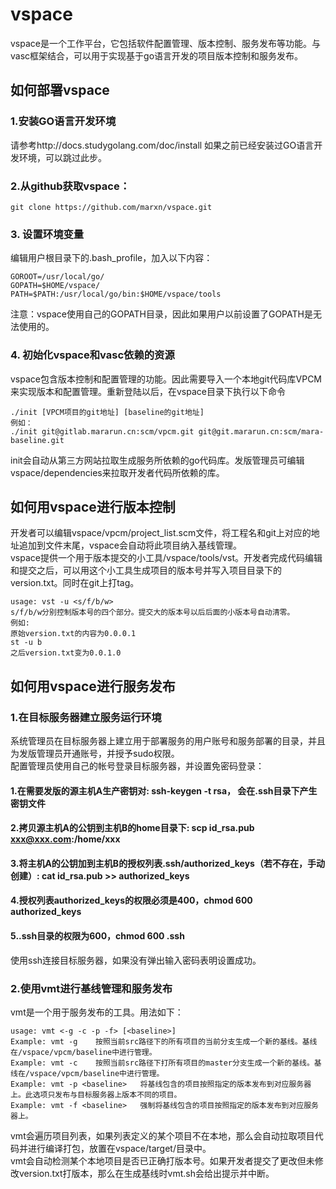 # vspace
vspace是一个工作平台，它包括软件配置管理、版本控制、服务发布等功能。与vasc框架结合，可以用于实现基于go语言开发的项目版本控制和服务发布。
## 如何部署vspace
### 1.安装GO语言开发环境
请参考http://docs.studygolang.com/doc/install
如果之前已经安装过GO语言开发环境，可以跳过此步。
### 2.从github获取vspace：
```
git clone https://github.com/marxn/vspace.git
```
### 3. 设置环境变量
编辑用户根目录下的.bash_profile，加入以下内容：
```
GOROOT=/usr/local/go/
GOPATH=$HOME/vspace/
PATH=$PATH:/usr/local/go/bin:$HOME/vspace/tools
```
注意：vspace使用自己的GOPATH目录，因此如果用户以前设置了GOPATH是无法使用的。
### 4. 初始化vspace和vasc依赖的资源
vspace包含版本控制和配置管理的功能。因此需要导入一个本地git代码库VPCM来实现版本和配置管理。重新登陆以后，在vspace目录下执行以下命令
```
./init [VPCM项目的git地址] [baseline的git地址]
例如：
./init git@gitlab.mararun.cn:scm/vpcm.git git@git.mararun.cn:scm/mara-baseline.git
```
init会自动从第三方网站拉取生成服务所依赖的go代码库。发版管理员可编辑vspace/dependencies来拉取开发者代码所依赖的库。  
## 如何用vspace进行版本控制
开发者可以编辑vspace/vpcm/project_list.scm文件，将工程名和git上对应的地址追加到文件末尾，vspace会自动将此项目纳入基线管理。  
vspace提供一个用于版本提交的小工具/vspace/tools/vst。开发者完成代码编辑和提交之后，可以用这个小工具生成项目的版本号并写入项目目录下的version.txt。同时在git上打tag。  
```
usage: vst -u <s/f/b/w>
s/f/b/w分别控制版本号的四个部分。提交大的版本号以后后面的小版本号自动清零。
例如: 
原始version.txt的内容为0.0.0.1
st -u b
之后version.txt变为0.0.1.0
```
## 如何用vspace进行服务发布
### 1.在目标服务器建立服务运行环境
系统管理员在目标服务器上建立用于部署服务的用户账号和服务部署的目录，并且为发版管理员开通账号，并授予sudo权限。  
配置管理员使用自己的帐号登录目标服务器，并设置免密码登录：
#### 1.在需要发版的源主机A生产密钥对: ssh-keygen -t rsa， 会在.ssh目录下产生密钥文件
#### 2.拷贝源主机A的公钥到主机B的home目录下: scp id_rsa.pub xxx@xxx.com:/home/xxx
#### 3.将主机A的公钥加到主机B的授权列表.ssh/authorized_keys（若不存在，手动创建）: cat id_rsa.pub >> authorized_keys 
#### 4.授权列表authorized_keys的权限必须是400，chmod 600 authorized_keys
#### 5..ssh目录的权限为600，chmod 600 .ssh
使用ssh连接目标服务器，如果没有弹出输入密码表明设置成功。

### 2.使用vmt进行基线管理和服务发布
vmt是一个用于服务发布的工具。用法如下：
```
usage: vmt <-g -c -p -f> [<baseline>]
Example: vmt -g    按照当前src路径下的所有项目的当前分支生成一个新的基线。基线在/vspace/vpcm/baseline中进行管理。
Example: vmt -c    按照当前src路径下打所有项目的master分支生成一个新的基线。基线在/vspace/vpcm/baseline中进行管理。
Example: vmt -p <baseline>   将基线包含的项目按照指定的版本发布到对应服务器上。此选项只发布与目标服务器上版本不同的项目。
Example: vmt -f <baseline>   强制将基线包含的项目按照指定的版本发布到对应服务器上。
```
vmt会遍历项目列表，如果列表定义的某个项目不在本地，那么会自动拉取项目代码并进行编译打包，放置在vspace/target/目录中。  
vmt会自动检测某个本地项目是否已正确打版本号。如果开发者提交了更改但未修改version.txt打版本，那么在生成基线时vmt.sh会给出提示并中断。  
